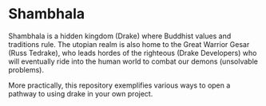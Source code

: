 # Shambhala

Shambhala is a hidden kingdom (Drake) where Buddhist values and traditions rule. The
utopian realm is also home to the Great Warrior Gesar (Russ Tedrake), who leads hordes of the
righteous (Drake Developers) who will eventually ride into the human world to combat our demons (unsolvable problems).

More practically, this repository exemplifies various ways to open a pathway to using drake in your own project.
